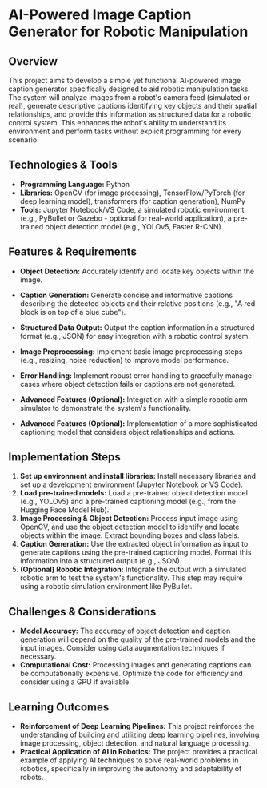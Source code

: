 # AI-Powered Image Caption Generator for Robotic Manipulation

## Overview

This project aims to develop a simple yet functional AI-powered image caption generator specifically designed to aid robotic manipulation tasks.  The system will analyze images from a robot's camera feed (simulated or real), generate descriptive captions identifying key objects and their spatial relationships, and provide this information as structured data for a robotic control system. This enhances the robot's ability to understand its environment and perform tasks without explicit programming for every scenario.

## Technologies & Tools

- **Programming Language:** Python
- **Libraries:** OpenCV (for image processing), TensorFlow/PyTorch (for deep learning model), transformers (for caption generation), NumPy
- **Tools:** Jupyter Notebook/VS Code, a simulated robotic environment (e.g., PyBullet or Gazebo - optional for real-world application), a pre-trained object detection model (e.g., YOLOv5, Faster R-CNN).

## Features & Requirements

- **Object Detection:** Accurately identify and locate key objects within the image.
- **Caption Generation:** Generate concise and informative captions describing the detected objects and their relative positions (e.g., "A red block is on top of a blue cube").
- **Structured Data Output:** Output the caption information in a structured format (e.g., JSON) for easy integration with a robotic control system.
- **Image Preprocessing:** Implement basic image preprocessing steps (e.g., resizing, noise reduction) to improve model performance.
- **Error Handling:**  Implement robust error handling to gracefully manage cases where object detection fails or captions are not generated.


- **Advanced Features (Optional):**  Integration with a simple robotic arm simulator to demonstrate the system's functionality.
- **Advanced Features (Optional):**  Implementation of a more sophisticated captioning model that considers object relationships and actions.


## Implementation Steps

1. **Set up environment and install libraries:** Install necessary libraries and set up a development environment (Jupyter Notebook or VS Code).
2. **Load pre-trained models:** Load a pre-trained object detection model (e.g., YOLOv5) and a pre-trained captioning model (e.g., from the Hugging Face Model Hub).
3. **Image Processing & Object Detection:** Process input image using OpenCV, and use the object detection model to identify and locate objects within the image. Extract bounding boxes and class labels.
4. **Caption Generation:** Use the extracted object information as input to generate captions using the pre-trained captioning model. Format this information into a structured output (e.g., JSON).
5. **(Optional) Robotic Integration:** Integrate the output with a simulated robotic arm to test the system's functionality.  This step may require using a robotic simulation environment like PyBullet.


## Challenges & Considerations

- **Model Accuracy:** The accuracy of object detection and caption generation will depend on the quality of the pre-trained models and the input images.  Consider using data augmentation techniques if necessary.
- **Computational Cost:** Processing images and generating captions can be computationally expensive.  Optimize the code for efficiency and consider using a GPU if available.


## Learning Outcomes

- **Reinforcement of Deep Learning Pipelines:** This project reinforces the understanding of building and utilizing deep learning pipelines, involving image processing, object detection, and natural language processing.
- **Practical Application of AI in Robotics:** The project provides a practical example of applying AI techniques to solve real-world problems in robotics, specifically in improving the autonomy and adaptability of robots.

